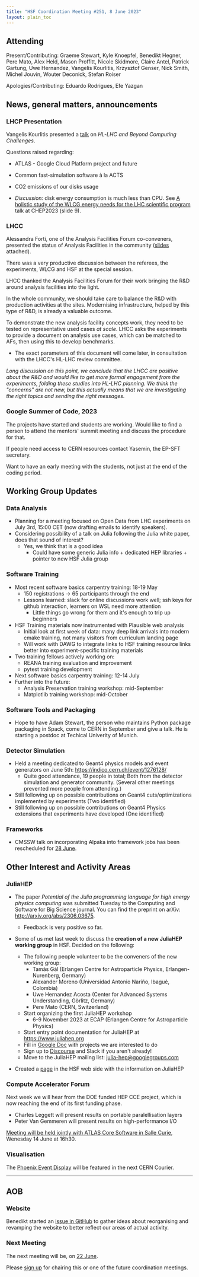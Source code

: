 ```yaml
---
title: "HSF Coordination Meeting #251, 8 June 2023"
layout: plain_toc
---
```


## Attending

Present/Contributing: Graeme Stewart, Kyle Knoepfel, Benedikt Hegner, Pere Mato, Alex Held, Mason Proffitt, Nicole Skidmore, Claire Antel, Patrick Gartung, Uwe Hernandez, Vangelis Kourlitis, Krzysztof Genser, Nick Smith, Michel Jouvin, Wouter Deconick, Stefan Roiser

Apologies/Contributing: Eduardo Rodrigues, Efe Yazgan

## News, general matters, announcements

### LHCP Presentation

Vangelis Kourlitis presented a [talk](https://indico.cern.ch/event/1198609/contributions/5370078/) on *HL-LHC and Beyond Computing Challenges*.

Questions raised regarding:

- ATLAS - Google Cloud Platform project and future
- Common fast-simulation software à la ACTS
- CO2 emissions of our disks usage

- *Discussion:* disk energy consumption is much less than CPU. See [A holistic study of the WLCG energy needs for the LHC scientific program](https://indico.jlab.org/event/459/contributions/11499/attachments/9236/14205/WLCGEnergyNeedsCHEP2023.pdf) talk at CHEP2023 (slide 9).

### LHCC

Alessandra Forti, one of the Analysis Facilities Forum co-conveners, presented the status of Analysis Facilities in the community ([slides](https://indico.cern.ch/event/1225017/attachments/2552956/4612708/20230605_LHCC_AF_progress_report-8.pdf) attached).

There was a very productive discussion between the referees, the experiments, WLCG and HSF at the special session.

LHCC thanked the Analysis Facilities Forum for their work bringing the R&D around analysis facilities into the light.

In the whole community, we should take care to balance the R&D with production activities at the sites. Modernising infrastructure, helped by this type of R&D, is already a valuable outcome.

To demonstrate the new analysis facility concepts work, they need to be tested on representative used cases *at scale*. LHCC asks the experiments to provide a document on analysis use cases, which can be matched to AFs, then using this to develop benchmarks.

- The exact parameters of this document will come later, in consultation with the LHCC's HL-LHC review committee.

*Long discussion on this point, we conclude that the LHCC are positive about the R&D and would like to get more formal engagement from the experiments, folding these studies into HL-LHC planning. We think the "concerns" are not new, but this actually means that we are investigating the right topics and sending the right messages.*

### Google Summer of Code, 2023

The projects have started and students are working. Would like to find a person to attend the mentors' summit meeting and discuss the procedure for that.

If people need access to CERN resources contact Yasemin, the EP-SFT secretary.

Want to have an early meeting with the students, not just at the end of the coding period.

## Working Group Updates

### Data Analysis

- Planning for a meeting focused on Open Data from LHC experiments on July 3rd, 15:00 CET (now drafting emails to identify speakers).
- Considering possibility of a talk on Julia following the Julia white paper, does that sound of interest?
  - Yes, we think that is a good idea
    - Could have some generic Julia info + dedicated HEP libraries + pointer to new HSF Julia group

### Software Training

- Most recent software basics carpentry training: 18-19 May
  - 150 registrations -> 65 participants through the end
  - Lessons learned: slack for online discussions work well; ssh keys for github interaction, learners on WSL need more attention
    - Little things go wrong for them and it's enough to trip up beginners
- HSF Training materials now instrumented with Plausible web analysis
  - Initial look at first week of data: many deep link arrivals into modern cmake training, not many visitors from curriculum landing page
  - Will work with DAWG to integrate links to HSF training resource links better into experiment-specific training materials
- Two training fellows actively working on:
  - REANA training evaluation and improvement
  - pytest training development
- Next software basics carpentry training: 12-14 July
- Further into the future:
  - Analysis Preservation training workshop: mid-September
  - Matplotlib training workshop: mid-October


### Software Tools and Packaging

- Hope to have Adam Stewart, the person who maintains Python package packaging in Spack, come to CERN in September and give a talk. He is starting a postdoc at Techical Univerity of Munich.

### Detector Simulation

- Held a meeting dedicated to Geant4 physics models and event generators on June 5th: <https://indico.cern.ch/event/1276128/>
   - Quite good attendance, 19 people in total; Both from the detector simulation and generator community. (Several other meetings prevented more people from attending.)
- Still following up on possible contributions on Geant4 cuts/optimizations implemented by experiments (Two identified)
- Still following up on possible contributions on Geant4 Physics extensions that experiments have developed (One identified)

### Frameworks

- CMSSW talk on incorporating Alpaka into framework jobs  has been rescheduled for [28 June](https://indico.cern.ch/event/1281987/).

## Other Interest and Activity Areas

### JuliaHEP

- The paper *Potential of the Julia programming language for high energy physics computing* was submitted Tuesday to the Computing and Software for Big Science journal. You can find the preprint on arXiv: <http://arxiv.org/abs/2306.03675>.
  - Feedback is very positive so far.
- Some of us met last week to discuss the **creation of a new JuliaHEP working group** in HSF. Decided on the following:

  - The following people volunteer to be the conveners of the new working group:
    - Tamás Gál (Erlangen Centre for Astroparticle Physics, Erlangen-Nurenberg, Germany)
    - Alexander Moreno (Universidad Antonio Nariño, Ibagué, Colombia)
    - Uwe Hernandez Acosta (Center for Advanced Systems Understanding, Görlitz, Germany)
    - Pere Mato (CERN, Switzerland)
  - Start organizing the first JuliaHEP workshop
    - 6-9 November 2023 at ECAP (Erlangen Centre for Astroparticle Physics)
  - Start entry point documentation for JuliaHEP at <https://www.juliahep.org>
  - Fill in [Google Doc](https://docs.google.com/document/d/19Q3bWnumKLkfG4FyhLidv3IGhQq01azFQzvInL-Ty8o/edit#) with projects we are interested to do
  - Sign up to [Discourse](https://discourse.julialang.org) and Slack if you aren't already!
  - Move to the JuliaHEP mailing list: <julia-hep@googlegroups.com>

- Created a [page](https://hepsoftwarefoundation.org/workinggroups/juliahep.html) in the HSF web side with the information on JuliaHEP

### Compute Accelerator Forum

Next week we will hear from the DOE funded HEP CCE project, which is now reaching the end of its first funding phase.

- Charles Leggett will present results on portable paralellisation layers
- Peter Van Gemmeren will present results on high-performance I/O

[Meeting will be held jointly with ATLAS Core Software in Salle Curie](https://indico.cern.ch/event/1264297/), Wenesday 14 June at 16h30.

### Visualisation

The [Phoenix Event Display](https://github.com/HSF/phoenix) will be featured in the next CERN Courier.

---

## AOB

### Website

Benedikt started an [issue in GitHub](https://github.com/HSF/hsf.github.io/issues/1411) to gather ideas about reorganising and revamping the website to better reflect our areas of actual activity.

### Next Meeting

The next meeting will be, on [22 June](https://indico.cern.ch/event/1225018/).

Please [sign up](https://docs.google.com/spreadsheets/d/1Z1Z4payCpieOLiVFcC6y9j-KCj71u6xX232LHUgIHfI/edit) for chairing this or one of the future coordination meetings.
